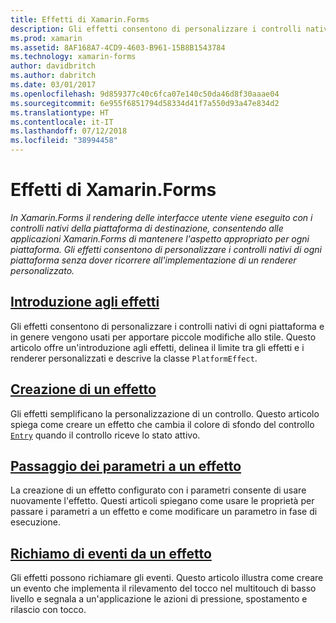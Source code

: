```yaml
---
title: Effetti di Xamarin.Forms
description: Gli effetti consentono di personalizzare i controlli nativi di ogni piattaforma senza dover ricorrere all'implementazione di un renderer personalizzato.
ms.prod: xamarin
ms.assetid: 8AF168A7-4CD9-4603-B961-15B8B1543784
ms.technology: xamarin-forms
author: davidbritch
ms.author: dabritch
ms.date: 03/01/2017
ms.openlocfilehash: 9d859377c40c6fca07e140c50da46d8f30aaae04
ms.sourcegitcommit: 6e955f6851794d58334d41f7a550d93a47e834d2
ms.translationtype: HT
ms.contentlocale: it-IT
ms.lasthandoff: 07/12/2018
ms.locfileid: "38994458"
---
```

# <a name="xamarinforms-effects"></a>Effetti di Xamarin.Forms

_In Xamarin.Forms il rendering delle interfacce utente viene eseguito con i controlli nativi della piattaforma di destinazione, consentendo alle applicazioni Xamarin.Forms di mantenere l'aspetto appropriato per ogni piattaforma. Gli effetti consentono di personalizzare i controlli nativi di ogni piattaforma senza dover ricorrere all'implementazione di un renderer personalizzato._

## <a name="introduction-to-effectsintroductionmd"></a>[Introduzione agli effetti](introduction.md)

Gli effetti consentono di personalizzare i controlli nativi di ogni piattaforma e in genere vengono usati per apportare piccole modifiche allo stile. Questo articolo offre un'introduzione agli effetti, delinea il limite tra gli effetti e i renderer personalizzati e descrive la classe `PlatformEffect`.

## <a name="creating-an-effectcreatingmd"></a>[Creazione di un effetto](creating.md)

Gli effetti semplificano la personalizzazione di un controllo. Questo articolo spiega come creare un effetto che cambia il colore di sfondo del controllo [`Entry`](xref:Xamarin.Forms.Entry) quando il controllo riceve lo stato attivo.

## <a name="passing-parameters-to-an-effectpassing-parametersindexmd"></a>[Passaggio dei parametri a un effetto](passing-parameters/index.md)

La creazione di un effetto configurato con i parametri consente di usare nuovamente l'effetto. Questi articoli spiegano come usare le proprietà per passare i parametri a un effetto e come modificare un parametro in fase di esecuzione.

## <a name="invoking-events-from-an-effecttouch-trackingmd"></a>[Richiamo di eventi da un effetto](touch-tracking.md)

Gli effetti possono richiamare gli eventi. Questo articolo illustra come creare un evento che implementa il rilevamento del tocco nel multitouch di basso livello e segnala a un'applicazione le azioni di pressione, spostamento e rilascio con tocco.

